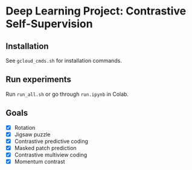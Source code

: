 # Deep Learning Project: Contrastive Self-Supervision

## Installation
See ```gcloud_cmds.sh``` for installation commands.

## Run experiments
Run ```run_all.sh``` or go through ```run.ipynb``` in Colab.

## Goals
- [x] Rotation
- [x] Jigsaw puzzle
- [x] Contrastive predictive coding
- [x] Masked patch prediction
- [x] Contrastive multiview coding
- [x] Momentum contrast 
